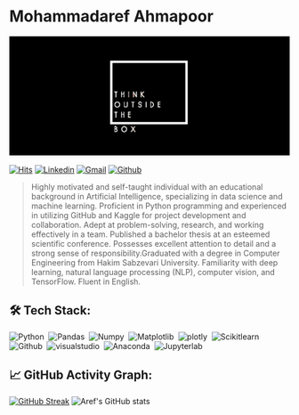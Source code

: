 # Mohammadaref Ahmapoor
[![](./file/header.png)](#)

[![Hits](https://hits.seeyoufarm.com/api/count/incr/badge.svg?url=https%3A%2F%2Fgithub.com%2FArefahmadpoor&count_bg=%234FDD62&title_bg=%23373434&icon=&icon_color=%23FFFFFF&title=Profile+views+&edge_flat=false)](https://hits.seeyoufarm.com)
[![Linkedin](https://img.shields.io/badge/-LinkedIn-blue?style=flat&logo=Linkedin&logoColor=white)]( https://www.linkedin.com/in/mohammadaref-ahmadpoor-8b789b230/)
[![Gmail](https://img.shields.io/badge/-Gmail-c14438?style=flat&logo=Gmail&logoColor=white)](mailto:mohammadarefahmadpoor@gmail.com)
[![Github](https://img.shields.io/github/followers/Arefahmadpoor?label=Follow&style=social)](https://github.com/Arefahmadpoor)

> Highly motivated and self-taught individual with an educational background in Artificial Intelligence, specializing in data science and machine learning. Proficient in Python programming and experienced in utilizing GitHub and Kaggle for project development and collaboration. Adept at problem-solving, research, and working effectively in a team. Published a bachelor thesis at an esteemed scientific conference. Possesses excellent attention to detail and a strong sense of responsibility.Graduated with a degree in Computer Engineering from Hakim Sabzevari University. Familiarity with deep learning, natural language processing (NLP), computer vision, and TensorFlow. Fluent in English.


## 🛠️ Tech Stack:
![Python](https://img.shields.io/badge/-Python-555?style=flat&logo=python)&nbsp;
![Pandas](https://img.shields.io/badge/-Pandas-555?style=flat&logo=Pandas)&nbsp;
![Numpy](https://img.shields.io/badge/-Numpy-555?style=flat&logo=numpy)&nbsp;
![Matplotlib](https://img.shields.io/badge/-Matplotlib-555?style=flat&)&nbsp;
![plotly](https://img.shields.io/badge/-plotly-555?style=flat&logo=plotly)&nbsp;
![Scikitlearn](https://img.shields.io/badge/-Scikitlearn-555?style=flat&logo=Scikitlearn)&nbsp;
![Github](https://img.shields.io/badge/-Github-555?style=flat&logo=GitHub)&nbsp;
![visualstudio](https://img.shields.io/badge/-visualstudio-555?style=flat&logo=visualstudio)&nbsp;
![Anaconda](https://img.shields.io/badge/-Anaconda-555?style=flat&logo=Anaconda)&nbsp;
![Jupyterlab](https://img.shields.io/badge/-JupyterLab-555?style=flat&logo=Jupyter)&nbsp;


## 📈 GitHub Activity Graph:


[![GitHub Streak](https://github-readme-streak-stats.herokuapp.com?user=Arefahmadpoor&theme=dark&mode=weekly)](https://git.io/streak-stats)
![Aref's GitHub stats](https://github-readme-stats.vercel.app/api?username=Arefahmadpoor&theme=vision-friendly-dark_icons=true)

